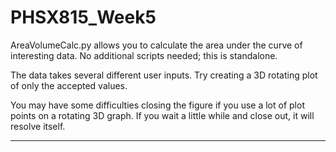 # PHSX815_Week5

AreaVolumeCalc.py allows you to calculate the area under the curve of interesting data. No additional scripts needed; this is standalone.

The data takes several different user inputs. Try creating a 3D rotating plot of only the accepted values.

You may have some difficulties closing the figure if you use a lot of plot points on a rotating 3D graph. If you wait a little while and close out, it will
resolve itself.

*********
